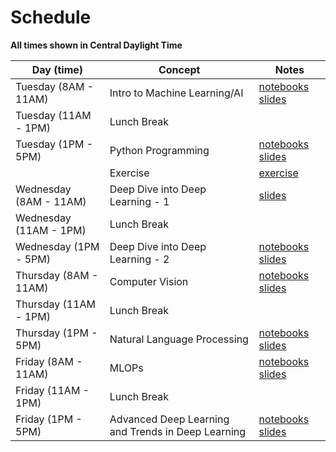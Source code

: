 # Schedule

**All times shown in Central Daylight Time**

| Day (time) | Concept | Notes |
|------|---------|-------|
| Tuesday (8AM - 11AM) | Intro to Machine Learning/AI | [notebooks](https://colab.research.google.com/drive/1JxLirVyrr_yVwNjwmhBQrrKKUIdDIGPz?usp=sharing)  [slides](https://iastate.box.com/s/1hnp7cr5fq9d61zfq9bprohj5fs4lp48)|
| Tuesday (11AM - 1PM) | Lunch Break | |
| Tuesday (1PM - 5PM) | Python Programming | [notebooks](https://colab.research.google.com/drive/1XEWP2wIZ3_FIGkr7to5RZ83C6mqoqYC4?usp=sharing) [slides](https://iastate.box.com/s/wix29xhbgo8a924p7ydbpjf3tkjl6dby) |
||Exercise | [exercise](https://iastate.box.com/s/amlr7bu5uxpohfy2zjkv7ki9ip208agf)
| Wednesday (8AM - 11AM) | Deep Dive into Deep Learning - 1 | [slides](https://iastate.box.com/s/mclmhufqxpiay9tuap5hylp3z156cain)|
| Wednesday (11AM - 1PM) | Lunch Break | |
| Wednesday (1PM - 5PM) | Deep Dive into Deep Learning - 2 | [notebooks]() [slides](https://iastate.box.com/s/mclmhufqxpiay9tuap5hylp3z156cain) |
| Thursday (8AM - 11AM) | Computer Vision | [notebooks]()  [slides]()|
| Thursday (11AM - 1PM) | Lunch Break | |
| Thursday (1PM - 5PM) | Natural Language Processing | [notebooks]() [slides]() |
| Friday (8AM - 11AM) | MLOPs | [notebooks]()  [slides]()|
| Friday (11AM - 1PM) | Lunch Break | |
| Friday (1PM - 5PM) | Advanced Deep Learning and Trends in Deep Learning | [notebooks]() [slides]()|
